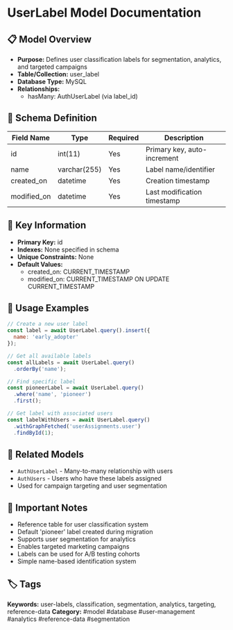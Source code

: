 # UserLabel Model Documentation

## 📋 Model Overview
- **Purpose:** Defines user classification labels for segmentation, analytics, and targeted campaigns
- **Table/Collection:** user_label
- **Database Type:** MySQL
- **Relationships:** 
  - hasMany: AuthUserLabel (via label_id)

## 🔧 Schema Definition
| Field Name | Type | Required | Description |
|------------|------|----------|-------------|
| id | int(11) | Yes | Primary key, auto-increment |
| name | varchar(255) | Yes | Label name/identifier |
| created_on | datetime | Yes | Creation timestamp |
| modified_on | datetime | Yes | Last modification timestamp |

## 🔑 Key Information
- **Primary Key:** id
- **Indexes:** None specified in schema
- **Unique Constraints:** None
- **Default Values:** 
  - created_on: CURRENT_TIMESTAMP
  - modified_on: CURRENT_TIMESTAMP ON UPDATE CURRENT_TIMESTAMP

## 📝 Usage Examples
```javascript
// Create a new user label
const label = await UserLabel.query().insert({
  name: 'early_adopter'
});

// Get all available labels
const allLabels = await UserLabel.query()
  .orderBy('name');

// Find specific label
const pioneerLabel = await UserLabel.query()
  .where('name', 'pioneer')
  .first();

// Get label with associated users
const labelWithUsers = await UserLabel.query()
  .withGraphFetched('userAssignments.user')
  .findById(1);
```

## 🔗 Related Models
- `AuthUserLabel` - Many-to-many relationship with users
- `AuthUsers` - Users who have these labels assigned
- Used for campaign targeting and user segmentation

## 📌 Important Notes
- Reference table for user classification system
- Default 'pioneer' label created during migration
- Supports user segmentation for analytics
- Enables targeted marketing campaigns
- Labels can be used for A/B testing cohorts
- Simple name-based identification system

## 🏷️ Tags
**Keywords:** user-labels, classification, segmentation, analytics, targeting, reference-data
**Category:** #model #database #user-management #analytics #reference-data #segmentation
